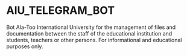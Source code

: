 # AIU_TELEGRAM_BOT
Bot Ala-Too International University for the management of files and documentation between the staff of the educational institution and students, teachers or other persons.  For informational and educational purposes only.
